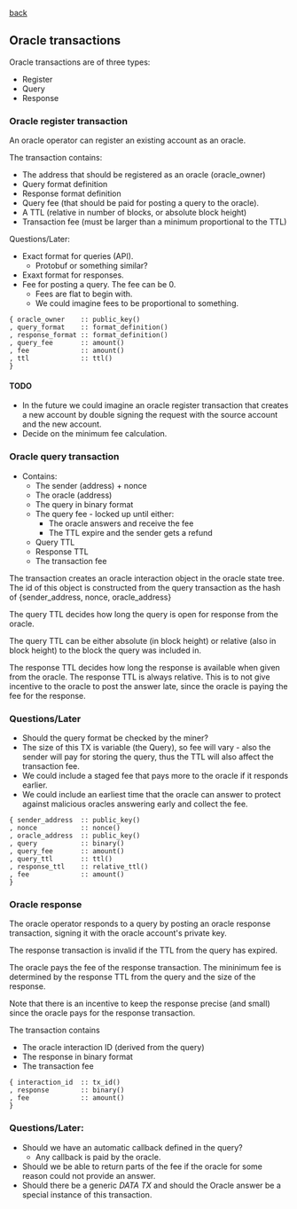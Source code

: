 [back](./oracles.md)
## Oracle transactions

Oracle transactions are of three types:
- Register
- Query
- Response

### Oracle register transaction

An oracle operator can register an existing account as an oracle.

The transaction contains:
- The address that should be registered as an oracle (oracle_owner)
- Query format definition
- Response format definition
- Query fee (that should be paid for posting a query to the oracle).
- A TTL (relative in number of blocks, or absolute block height)
- Transaction fee (must be larger than a minimum proportional to the TTL)

Questions/Later:
- Exact format for queries (API).
  - Protobuf or something similar?
- Exaxt format for responses.
- Fee for posting a query. The fee can be 0.
  - Fees are flat to begin with.
  - We could imagine fees to be proportional to something.

```
{ oracle_owner    :: public_key()
, query_format    :: format_definition()
, response_format :: format_definition()
, query_fee       :: amount()
, fee             :: amount()
, ttl             :: ttl()
}
```

#### TODO
- In the future we could imagine an oracle register transaction that
  creates a new account by double signing the request with the source
  account and the new account.
- Decide on the minimum fee calculation.


### Oracle query transaction
- Contains:
  - The sender (address) + nonce
  - The oracle (address)
  - The query in binary format
  - The query fee - locked up until either:
    - The oracle answers and receive the fee
    - The TTL expire and the sender gets a refund
  - Query TTL
  - Response TTL
  - The transaction fee

The transaction creates an oracle interaction object in the oracle
state tree. The id of this object is constructed from the query
transaction as the hash of {sender_address, nonce, oracle_address}

The query TTL decides how long the query is open for response from the
oracle.

The query TTL can be either absolute (in block height) or relative
(also in block height) to the block the query was included in.

The response TTL decides how long the response is available when given
from the oracle. The response TTL is always relative. This is to not
give incentive to the oracle to post the answer late, since the oracle
is paying the fee for the response.

### Questions/Later
- Should the query format be checked by the miner?
- The size of this TX is variable (the Query), so fee will vary - also the
sender will pay for storing the query, thus the TTL will also affect the
transaction fee.
- We could include a staged fee that pays more to the oracle if it
responds earlier.
- We could include an earliest time that the oracle can answer to
protect against malicious oracles answering early and collect the fee.


```
{ sender_address  :: public_key()
, nonce           :: nonce()
, oracle_address  :: public_key()
, query           :: binary()
, query_fee       :: amount()
, query_ttl       :: ttl()
, response_ttl    :: relative_ttl()
, fee             :: amount()
}
```

### Oracle response

The oracle operator responds to a query by posting an oracle response
transaction, signing it with the oracle account's private key.

The response transaction is invalid if the TTL from the query has
expired.

The oracle pays the fee of the response transaction. The mininimum fee
is determined by the response TTL from the query and the size of the
response.

Note that there is an incentive to keep the response precise (and
small) since the oracle pays for the response transaction.

The transaction contains
- The oracle interaction ID (derived from the query)
- The response in binary format
- The transaction fee

```
{ interaction_id  :: tx_id()
, response        :: binary()
, fee             :: amount()
}
```

### Questions/Later:

- Should we have an automatic callback defined in the query?
  - Any callback is paid by the oracle.
- Should we be able to return parts of the fee if the oracle for some
    reason could not provide an answer.
- Should there be a generic _DATA TX_ and should the Oracle answer be a
    special instance of this transaction.

